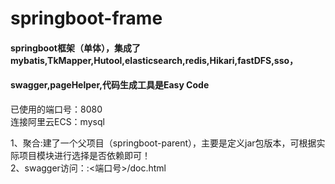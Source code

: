 # springboot-frame
#### springboot框架（单体），集成了mybatis,TkMapper,Hutool,elasticsearch,redis,Hikari,fastDFS,sso，
#### swagger,pageHelper,代码生成工具是Easy Code

已使用的端口号：8080  
连接阿里云ECS：mysql


1、聚合:建了一个父项目（springboot-parent），主要是定义jar包版本，可根据实际项目模块进行选择是否依赖即可！  
2、swagger访问：<ip>:<端口号>/doc.html
